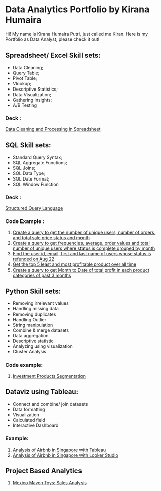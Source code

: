 # Data Analytics Portfolio by Kirana Humaira
Hi! My name is Kirana Humaira Putri, just called me Kiran.
Here is my Portfolio as Data Analyst, please check it out!

## Spreadsheet/ Excel Skill sets:
* Data Cleaning;
* Query Table;
* Pivot Table;
* Vlookup;
* Descriptive Statistics;
* Data Visualization;
* Gathering Insights;
* A/B Testing

### Deck :
[Data Cleaning and Processing in Spreadsheet]()

## SQL Skill sets:
* Standard Query Syntax;  
* SQL Aggregate Functions; 
* SQL Joins; 
* SQL Data Type; 
* SQL Date Format; 
* SQL Window Function

### Deck :
[Structured Query Language](https://docs.google.com/presentation/d/115HMPKwICronXa3-hkECb6yobVm2aULYocnS8wQVyJQ/edit?usp=sharing)

### Code Example :
1. [Create a query to get the number of unique users, number of orders, and total sale price status and month](https://console.cloud.google.com/bigquery?sq=1070869733949:7b92dc355a8f49b0be8f20e871cb4ce1)
2. [Create a query to get frequencies, average, order values and total number of unique users where status is complete grouped by month](https://console.cloud.google.com/bigquery?sq=1070869733949:7b92dc355a8f49b0be8f20e871cb4ce1)
3. [Find the user id, email, first and last name of users whose status is refunded on Aug 22](https://console.cloud.google.com/bigquery?sq=1070869733949:7b92dc355a8f49b0be8f20e871cb4ce1)
4. [Get the top 5 least and most profitable product over all time](https://console.cloud.google.com/bigquery?sq=1070869733949:7b92dc355a8f49b0be8f20e871cb4ce1)
5. [Create a query to get Month to Date of total profit in each product categories of past 3 months](https://console.cloud.google.com/bigquery?sq=1070869733949:7b92dc355a8f49b0be8f20e871cb4ce1)


## Python Skill sets:
* Removing irrelevant values
* Handling missing data
* Removing duplicates
* Handling Outlier
* String manipulation
* Combine & merge datasets
* Data aggregation
* Descriptive statistic
* Analyzing using visualization
* Cluster Analysis

### Code example:
1. [Investment Products Segmentation](https://docs.google.com/presentation/d/1UsmJR41-8GaUErtrshbiOBp8coGekFxX/edit?usp=sharing&ouid=106298046494115668183&rtpof=true&sd=true)

## Dataviz using Tableau:
* Connect and combine/ join datasets
* Data formatting
* Visualization
* Calculated field
* Interactive Dashboard

### Example:
1. [Analysis of Airbnb in Singapore with Tableau](https://public.tableau.com/views/Milestone2_16691925318080/Dashboard1?:language=en-US&:display_count=n&:origin=viz_share_link)
2. [Analysis of Airbnb in Singapore with Looker Studio](https://datastudio.google.com/reporting/83bdc676-01c9-4921-b98e-d61a0d4825c6)

## Project Based Analytics
1. [Mexico Maven Toys: Sales Analysis](https://www.canva.com/design/DAFTdUFnmmU/t18Dq2gWKugQMbSrbOIQVg/view?utm_content=DAFTdUFnmmU&utm_campaign=designshare&utm_medium=link&utm_source=publishsharelink)
